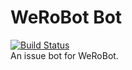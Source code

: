 # WeRoBot Bot
[![Build Status](https://travis-ci.org/offu/werobot-bot.svg?branch=master)](https://travis-ci.org/offu/werobot-bot)  
An issue bot for WeRoBot.
